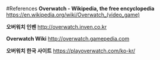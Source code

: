 #References
**Overwatch - Wikipedia, the free encyclopedia** https://en.wikipedia.org/wiki/Overwatch_(video_game)

**오버워치 인벤**  http://overwatch.inven.co.kr

**Overwatch Wiki** http://overwatch.gamepedia.com

**오버워치 한국 사이트** https://playoverwatch.com/ko-kr/
